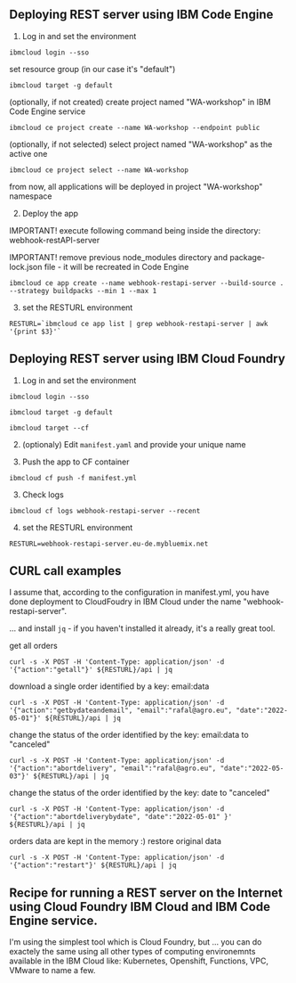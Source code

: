 ## Deploying REST server using IBM Code Engine
1. Log in and set the environment
```
ibmcloud login --sso
```
set resource group (in our case it's "default")
```
ibmcloud target -g default 
```
(optionally, if not created) create project named "WA-workshop" in IBM Code Engine service
```
ibmcloud ce project create --name WA-workshop --endpoint public
```
(optionally, if not selected) select project named "WA-workshop" as the active one
```
ibmcloud ce project select --name WA-workshop
```
from now, all applications will be deployed in project "WA-workshop" namespace

2. Deploy the app

IMPORTANT! execute following command being inside the directory: webhook-restAPI-server

IMPORTANT! remove previous node_modules directory and package-lock.json file - it will be recreated in Code Engine
```
ibmcloud ce app create --name webhook-restapi-server --build-source . --strategy buildpacks --min 1 --max 1
```
3. set the RESTURL environment
```
RESTURL=`ibmcloud ce app list | grep webhook-restapi-server | awk '{print $3}'`
```
## Deploying REST server using IBM Cloud Foundry
1. Log in and set the environment
```
ibmcloud login --sso
```
```
ibmcloud target -g default 
```
```
ibmcloud target --cf
```
2. (optionaly) Edit `manifest.yaml` and provide your unique name

3. Push the app to CF container
```
ibmcloud cf push -f manifest.yml
```
3. Check logs
```
ibmcloud cf logs webhook-restapi-server --recent
```
4. set the RESTURL environment
```
RESTURL=webhook-restapi-server.eu-de.mybluemix.net
```
## CURL call examples

I assume that, according to the configuration in manifest.yml, you have done deployment to CloudFoudry in IBM Cloud under the name "webhook-restapi-server".

... and install `jq` - if you haven't installed it already, it's a really great tool. 

get all orders
```
curl -s -X POST -H 'Content-Type: application/json' -d '{"action":"getall"}' ${RESTURL}/api | jq
```
download a single order identified by a key: email:data
```
curl -s -X POST -H 'Content-Type: application/json' -d '{"action":"getbydateandemail", "email":"rafal@agro.eu", "date":"2022-05-01"}' ${RESTURL}/api | jq
```
change the status of the order identified by the key: email:data to "canceled"
```
curl -s -X POST -H 'Content-Type: application/json' -d '{"action":"abortdelivery", "email":"rafal@agro.eu", "date":"2022-05-03"}' ${RESTURL}/api | jq
```
change the status of the order identified by the key: date to "canceled"
```
curl -s -X POST -H 'Content-Type: application/json' -d '{"action":"abortdeliverybydate", "date":"2022-05-01" }' ${RESTURL}/api | jq
```
orders data are kept in the memory :) restore original data
```
curl -s -X POST -H 'Content-Type: application/json' -d '{"action":"restart"}' ${RESTURL}/api | jq
```

## Recipe for running a REST server on the Internet using Cloud Foundry IBM Cloud and IBM Code Engine service.
I'm using the simplest tool which is Cloud Foundry, but ... you can do exactely the same using all other types of computing environemnts available in the IBM Cloud like: Kubernetes, Openshift, Functions, VPC, VMware to name a few.

